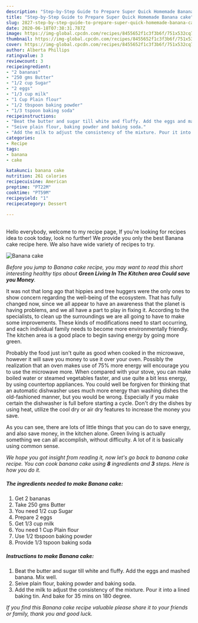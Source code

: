 ```yaml
---
description: "Step-by-Step Guide to Prepare Super Quick Homemade Banana cake"
title: "Step-by-Step Guide to Prepare Super Quick Homemade Banana cake"
slug: 2827-step-by-step-guide-to-prepare-super-quick-homemade-banana-cake
date: 2020-06-18T07:38:31.787Z
image: https://img-global.cpcdn.com/recipes/8455652f1c3f3b6f/751x532cq70/banana-cake-recipe-main-photo.jpg
thumbnail: https://img-global.cpcdn.com/recipes/8455652f1c3f3b6f/751x532cq70/banana-cake-recipe-main-photo.jpg
cover: https://img-global.cpcdn.com/recipes/8455652f1c3f3b6f/751x532cq70/banana-cake-recipe-main-photo.jpg
author: Alberta Phillips
ratingvalue: 3
reviewcount: 3
recipeingredient:
- "2 bananas"
- "250 gms Butter"
- "1/2 cup Sugar"
- "2 eggs"
- "1/3 cup milk"
- "1 Cup Plain flour"
- "1/2 tbspoon baking powder"
- "1/3 tspoon baking soda"
recipeinstructions:
- "Beat the butter and sugar till white and fluffy. Add the eggs and mashed banana. Mix well."
- "Seive plain flour, baking powder and baking soda."
- "Add the milk to adjust the consistency of the mixture. Pour it into a lined baking tin. And bake for 35 mins on 180 degree."
categories:
- Recipe
tags:
- banana
- cake

katakunci: banana cake 
nutrition: 261 calories
recipecuisine: American
preptime: "PT22M"
cooktime: "PT59M"
recipeyield: "1"
recipecategory: Dessert

---
```

<br>
Hello everybody, welcome to my recipe page, If you're looking for recipes idea to cook today, look no further! We provide you only the best Banana cake recipe here. We also have wide variety of recipes to try.
<br>


![Banana cake](https://img-global.cpcdn.com/recipes/8455652f1c3f3b6f/751x532cq70/banana-cake-recipe-main-photo.jpg)

<i>Before you jump to Banana cake recipe, you may want to read this short interesting healthy tips about 
<strong>Green Living In The Kitchen area Could save you Money</strong>.</i>
</br>

It was not that long ago that hippies and tree huggers were the only ones to show concern regarding the well-being of the ecosystem. That has fully changed now, since we all appear to have an awareness that the planet is having problems, and we all have a part to play in fixing it. According to the specialists, to clean up the surroundings we are all going to have to make some improvements. These kinds of modifications need to start occurring, and each individual family needs to become more environmentally friendly. The kitchen area is a good place to begin saving energy by going more green.

Probably the food just isn't quite as good when cooked in the microwave, however it will save you money to use it over your oven. Possibly the realization that an oven makes use of 75% more energy will encourage you to use the microwave more. When compared with your stove, you can make boiled water or steamed vegetables faster, and use quite a bit less energy, by using countertop appliances. You could well be forgiven for thinking that an automatic dishwasher uses much more energy than washing dishes the old-fashioned manner, but you would be wrong. Especially if you make certain the dishwasher is full before starting a cycle. Don't dry the dishes by using heat, utilize the cool dry or air dry features to increase the money you save.

As you can see, there are lots of little things that you can do to save energy, and also save money, in the kitchen alone. Green living is actually something we can all accomplish, without difficulty. A lot of it is basically using common sense.


<i>We hope you got insight from reading it, now let's go back to banana cake recipe. You can cook banana cake using <strong>8</strong> ingredients and <strong>3</strong> steps. Here is how you do it.
</i>

##### The ingredients needed to make Banana cake:

1. Get 2 bananas
1. Take 250 gms Butter
1. You need 1/2 cup Sugar
1. Prepare 2 eggs
1. Get 1/3 cup milk
1. You need 1 Cup Plain flour
1. Use 1/2 tbspoon baking powder
1. Provide 1/3 tspoon baking soda


##### Instructions to make Banana cake:

1. Beat the butter and sugar till white and fluffy. Add the eggs and mashed banana. Mix well.
1. Seive plain flour, baking powder and baking soda.
1. Add the milk to adjust the consistency of the mixture. Pour it into a lined baking tin. And bake for 35 mins on 180 degree.


<i>If you find this Banana cake recipe valuable please share it to your friends or family, thank you and good luck.</i>
